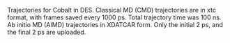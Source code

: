 Trajectories for Cobalt in DES. 
Classical MD (CMD) trajectories are in xtc format, with frames saved every 1000 ps. Total trajectory time was 100 ns. 
Ab initio MD (AIMD) trajectories in XDATCAR form. Only the initial 2 ps, and the final 2 ps are uploaded.
